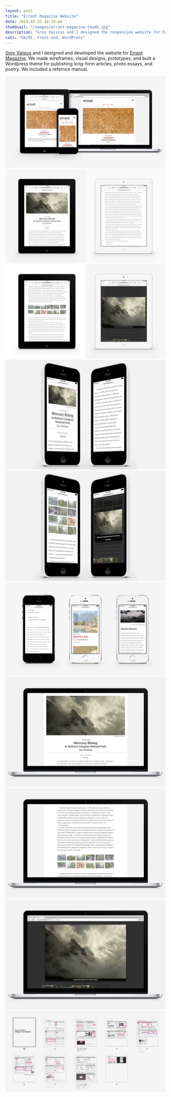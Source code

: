 ```yaml
---
layout: post
title: "Errant Magazine Website"
date: 2014-02-25 18:19:44
thumbnail: "/images/errant-magazine-thumb.jpg"
description: "Grey Vaisius and I designed the responsive website for Errant Magazine. Mobile first was the most appropriate design strategy for a literary travel publication."
cats: "UX/UI, Front-end, WordPress"
---
```

[Grey Vaisius](http://greyvy.com) and I designed and developed the website for [Errant Magazine](http://www.errantmagazine.ca). We made wireframes, visual designs, prototypes, and built a Wordpress theme for publishing long-form articles, photo essays, and poetry. We included a refernce manual.
<div>
	<img src="/images/errant-responsive1.jpg" alt="Errant Magazine 
	Responsive" />
	<img src="/images/errant-ipad1.jpg" alt="Errant Magazine iPad" />
	<img src="/images/errant-ipad2.jpg" alt="Errant Magazine iPad" />
	<img src="/images/errant-iphone1.jpg" alt="Errant Magazine iPhone" />
	<img src="/images/errant-iphone2.jpg" alt="Errant Magazine iPhone" />
	<img src="/images/errant-iphone3.jpg" alt="Errant Magazine iPhone" />
	<img src="/images/errant-mbp1.jpg" alt="Errant Magazine MacBook Pro" />
	<img src="/images/errant-mbp2.jpg" alt="Errant Magazine MacBook Pro" />
	<img src="/images/errant-mbp3.jpg" alt="Errant Magazine MacBook Pro" />
	<img src="/images/errant-wordpress-usermanual.jpg" alt="Errant Magazine WordPress User Manual" />
</div>